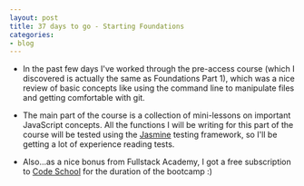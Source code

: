 ```yaml
---
layout: post
title: 37 days to go - Starting Foundations
categories:
- blog
---
```


- In the past few days I've worked through the pre-access course (which I discovered is actually the same as Foundations Part 1), which was a nice review of basic concepts like using the command line to manipulate files and getting comfortable with git.
- The main part of the course is a collection of mini-lessons on important JavaScript concepts. All the functions I will be writing for this part of the course will be tested using the [Jasmine](https://jasmine.github.io/) testing framework, so I'll be getting a lot of experience reading tests.

- Also...as a nice bonus from Fullstack Academy, I got a free subscription to [Code School](https://www.codeschool.com) for the duration of the bootcamp :)
